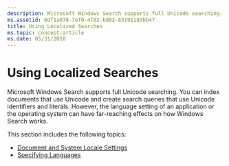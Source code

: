 ```yaml
---
description: Microsoft Windows Search supports full Unicode searching.
ms.assetid: 6df1a078-7ef0-4f02-bd82-83191183bb47
title: Using Localized Searches
ms.topic: concept-article
ms.date: 05/31/2018
---
```


# Using Localized Searches

Microsoft Windows Search supports full Unicode searching. You can index documents that use Unicode and create search queries that use Unicode identifiers and literals. However, the language setting of an application or the operating system can have far-reaching effects on how Windows Search works.

This section includes the following topics:

-   [Document and System Locale Settings](-search-sql-docandlocalesystemsettings.md)
-   [Specifying Languages](-search-sql-specifyinglanguages.md)

 

 



